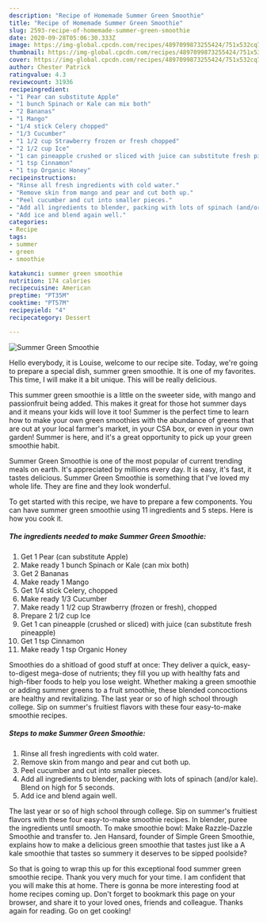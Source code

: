 ```yaml
---
description: "Recipe of Homemade Summer Green Smoothie"
title: "Recipe of Homemade Summer Green Smoothie"
slug: 2593-recipe-of-homemade-summer-green-smoothie
date: 2020-09-28T05:06:30.333Z
image: https://img-global.cpcdn.com/recipes/4897099873255424/751x532cq70/summer-green-smoothie-recipe-main-photo.jpg
thumbnail: https://img-global.cpcdn.com/recipes/4897099873255424/751x532cq70/summer-green-smoothie-recipe-main-photo.jpg
cover: https://img-global.cpcdn.com/recipes/4897099873255424/751x532cq70/summer-green-smoothie-recipe-main-photo.jpg
author: Chester Patrick
ratingvalue: 4.3
reviewcount: 31936
recipeingredient:
- "1 Pear can substitute Apple"
- "1 bunch Spinach or Kale can mix both"
- "2 Bananas"
- "1 Mango"
- "1/4 stick Celery chopped"
- "1/3 Cucumber"
- "1 1/2 cup Strawberry frozen or fresh chopped"
- "2 1/2 cup Ice"
- "1 can pineapple crushed or sliced with juice can substitute fresh pineapple"
- "1 tsp Cinnamon"
- "1 tsp Organic Honey"
recipeinstructions:
- "Rinse all fresh ingredients with cold water."
- "Remove skin from mango and pear and cut both up."
- "Peel cucumber and cut into smaller pieces."
- "Add all ingredients to blender, packing with lots of spinach (and/or kale). Blend on high for 5 seconds."
- "Add ice and blend again well."
categories:
- Recipe
tags:
- summer
- green
- smoothie

katakunci: summer green smoothie 
nutrition: 174 calories
recipecuisine: American
preptime: "PT35M"
cooktime: "PT57M"
recipeyield: "4"
recipecategory: Dessert

---
```



![Summer Green Smoothie](https://img-global.cpcdn.com/recipes/4897099873255424/751x532cq70/summer-green-smoothie-recipe-main-photo.jpg)

Hello everybody, it is Louise, welcome to our recipe site. Today, we're going to prepare a special dish, summer green smoothie. It is one of my favorites. This time, I will make it a bit unique. This will be really delicious.

This summer green smoothie is a little on the sweeter side, with mango and passionfruit being added. This makes it great for those hot summer days and it means your kids will love it too! Summer is the perfect time to learn how to make your own green smoothies with the abundance of greens that are out at your local farmer&#39;s market, in your CSA box, or even in your own garden! Summer is here, and it&#39;s a great opportunity to pick up your green smoothie habit.

Summer Green Smoothie is one of the most popular of current trending meals on earth. It's appreciated by millions every day. It is easy, it's fast, it tastes delicious. Summer Green Smoothie is something that I've loved my whole life. They are fine and they look wonderful.


To get started with this recipe, we have to prepare a few components. You can have summer green smoothie using 11 ingredients and 5 steps. Here is how you cook it.

<!--inarticleads1-->

##### The ingredients needed to make Summer Green Smoothie:

1. Get 1 Pear (can substitute Apple)
1. Make ready 1 bunch Spinach or Kale (can mix both)
1. Get 2 Bananas
1. Make ready 1 Mango
1. Get 1/4 stick Celery, chopped
1. Make ready 1/3 Cucumber
1. Make ready 1 1/2 cup Strawberry (frozen or fresh), chopped
1. Prepare 2 1/2 cup Ice
1. Get 1 can pineapple (crushed or sliced) with juice (can substitute fresh pineapple)
1. Get 1 tsp Cinnamon
1. Make ready 1 tsp Organic Honey


Smoothies do a shitload of good stuff at once: They deliver a quick, easy-to-digest mega-dose of nutrients; they fill you up with healthy fats and high-fiber foods to help you lose weight. Whether making a green smoothie or adding summer greens to a fruit smoothie, these blended concoctions are healthy and revitalizing. The last year or so of high school through college. Sip on summer&#39;s fruitiest flavors with these four easy-to-make smoothie recipes. 

<!--inarticleads2-->

##### Steps to make Summer Green Smoothie:

1. Rinse all fresh ingredients with cold water.
1. Remove skin from mango and pear and cut both up.
1. Peel cucumber and cut into smaller pieces.
1. Add all ingredients to blender, packing with lots of spinach (and/or kale). Blend on high for 5 seconds.
1. Add ice and blend again well.


The last year or so of high school through college. Sip on summer&#39;s fruitiest flavors with these four easy-to-make smoothie recipes. In blender, puree the ingredients until smooth. To make smoothie bowl: Make Razzle-Dazzle Smoothie and transfer to. Jen Hansard, founder of Simple Green Smoothie, explains how to make a delicious green smoothie that tastes just like a A kale smoothie that tastes so summery it deserves to be sipped poolside? 

So that is going to wrap this up for this exceptional food summer green smoothie recipe. Thank you very much for your time. I am confident that you will make this at home. There is gonna be more interesting food at home recipes coming up. Don't forget to bookmark this page on your browser, and share it to your loved ones, friends and colleague. Thanks again for reading. Go on get cooking!
